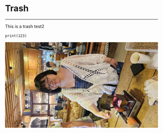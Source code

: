# Trash
---
This is a trash
test2
```
print(123)
```

![p2](https://github.com/minibonbon/1103test/blob/main/p2.jpg)
